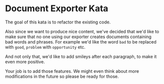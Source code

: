 # Document Exporter Kata

The goal of this kata is to refactor the existing code.

Also since we want to produce nice content, we've decided that we'd like to make sure that no one using our exporter creates documents containing bad words and phrases.
For example we'd like the word `bad` to be replaced with `good`, `problem` with `opportunity` etc.  

And not only that, we'd like to add smileys after each paragraph, to make it  even more positive. 

Your job is to add those features. We might even think about more modifications in the future so please be ready for those. 
